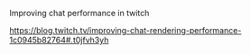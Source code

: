 Improving chat performance in twitch

https://blog.twitch.tv/improving-chat-rendering-performance-1c0945b82764#.t0jfvh3yh
